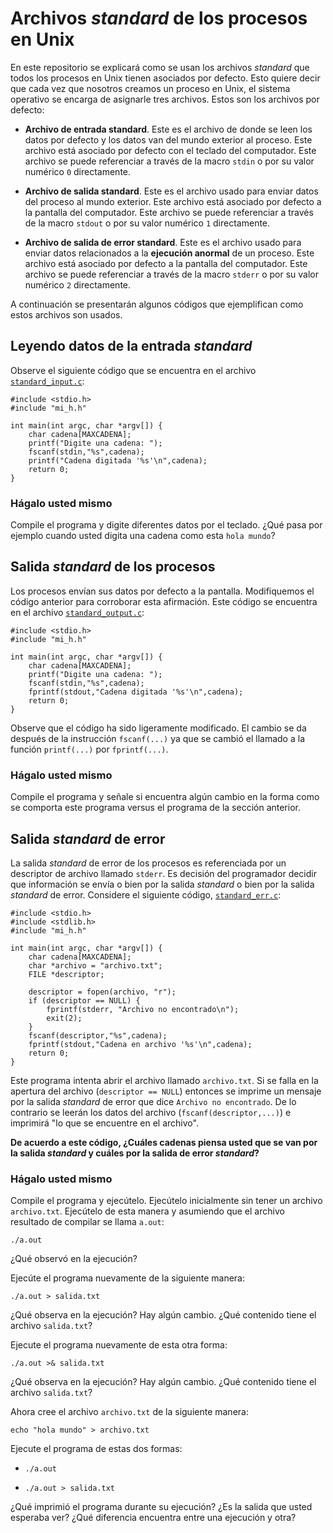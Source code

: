# Archivos *standard* de los procesos en Unix

En este repositorio se explicará como se usan los archivos *standard* que todos los procesos en Unix tienen asociados por defecto. 
Esto quiere decir que cada vez que nosotros creamos un proceso en Unix, el sistema operativo se encarga de asignarle tres archivos.
Estos son los archivos por defecto:

* **Archivo de entrada standard**. Este es el archivo de donde se leen los datos por defecto y los datos van del mundo exterior al proceso. Este archivo está asociado por defecto con el teclado del computador. Este archivo se puede referenciar a través de la macro `stdin` o por su valor numérico `0` directamente.

* **Archivo de salida standard**. Este es el archivo usado para enviar datos del proceso al mundo exterior. Este archivo está asociado por defecto a la pantalla del computador. Este archivo se puede referenciar a través de la macro `stdout` o por su valor numérico `1` directamente.

* **Archivo de salida de error standard**. Este es el archivo usado para enviar datos relacionados a la **ejecución anormal** de un proceso. Este archivo está asociado por defecto a la pantalla del computador. Este archivo se puede referenciar a través de la macro `stderr` o por su valor numérico `2` directamente.

A continuación se presentarán algunos códigos que ejemplifican como estos archivos son usados.

## Leyendo datos de la entrada *standard*

Observe el siguiente código que se encuentra en el archivo [`standard_input.c`](standard_input.c):

```
#include <stdio.h>
#include "mi_h.h"

int main(int argc, char *argv[]) {
	char cadena[MAXCADENA];
	printf("Digite una cadena: ");
	fscanf(stdin,"%s",cadena);
	printf("Cadena digitada '%s'\n",cadena);
	return 0;
}
```

### Hágalo usted mismo

Compile el programa y digite diferentes datos por el teclado. ¿Qué pasa por ejemplo cuando usted digita una cadena como esta `hola mundo`?

## Salida *standard* de los procesos

Los procesos envían sus datos por defecto a la pantalla. 
Modifiquemos el código anterior para corroborar esta afirmación.
Este código se encuentra en el archivo [`standard_output.c`](standard_output.c):

```
#include <stdio.h>
#include "mi_h.h"

int main(int argc, char *argv[]) {
	char cadena[MAXCADENA];
	printf("Digite una cadena: ");
	fscanf(stdin,"%s",cadena);
	fprintf(stdout,"Cadena digitada '%s'\n",cadena);
	return 0;
}
```

Observe que el código ha sido ligeramente modificado. 
El cambio se da después de la instrucción `fscanf(...)` ya que se cambió el llamado a la función `printf(...)` por `fprintf(...)`.

### Hágalo usted mismo

Compile el programa y señale si encuentra algún cambio en la forma como se comporta este programa versus el programa de la sección anterior.

## Salida *standard* de error

La salida *standard* de error de los procesos es referenciada por un descriptor de archivo llamado `stderr`.
Es decisión del programador decidir que información se envía o bien por la salida *standard* o bien por la salida *standard* de error.
Considere el siguiente código, [`standard_err.c`](standard_err.c):

```
#include <stdio.h>
#include <stdlib.h>
#include "mi_h.h"

int main(int argc, char *argv[]) {
	char cadena[MAXCADENA];
	char *archivo = "archivo.txt";
	FILE *descriptor;

	descriptor = fopen(archivo, "r");
	if (descriptor == NULL) {
		fprintf(stderr, "Archivo no encontrado\n");
		exit(2);
	}
	fscanf(descriptor,"%s",cadena);
	fprintf(stdout,"Cadena en archivo '%s'\n",cadena);
	return 0;
}
```

Este programa intenta abrir el archivo llamado `archivo.txt`. 
Si se falla en la apertura del archivo (`descriptor == NULL`) entonces se imprime un mensaje por la salida *standard* de error que dice `Archivo no encontrado`.
De lo contrario se leerán los datos del archivo (`fscanf(descriptor,...)`) e imprimirá "lo que se encuentre en el archivo". 

**De acuerdo a este código, ¿Cuáles cadenas piensa usted que se van por la salida *standard* y cuáles por la salida de error *standard*?**

### Hágalo usted mismo

Compile el programa y ejecútelo. 
Ejecútelo inicialmente sin tener un archivo `archivo.txt`.
Ejecútelo de esta manera y asumiendo que el archivo resultado de compilar se llama `a.out`:

```
./a.out 
```

¿Qué observó en la ejecución?

Ejecúte el programa nuevamente de la siguiente manera:

```
./a.out > salida.txt
```

¿Qué observa en la ejecución? Hay algún cambio. 
¿Qué contenido tiene el archivo `salida.txt`?

Ejecute el programa nuevamente de esta otra forma:

```
./a.out >& salida.txt
```

¿Qué observa en la ejecución? Hay algún cambio. 
¿Qué contenido tiene el archivo `salida.txt`?

Ahora cree el archivo `archivo.txt` de la siguiente manera:

```
echo "hola mundo" > archivo.txt
```

Ejecute el programa de estas dos formas:

* `./a.out` 

* `./a.out > salida.txt`

¿Qué imprimió el programa durante su ejecución? 
¿Es la salida que usted esperaba ver?
¿Qué diferencia encuentra entre una ejecución y otra?
